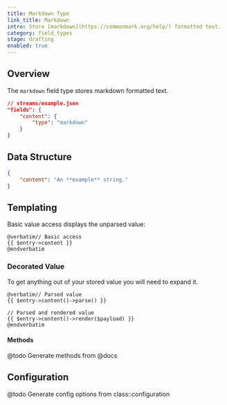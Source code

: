 ```yaml
---
title: Markdown Type
link_title: Markdown
intro: Store [markdown](https://commonmark.org/help/) formatted text.
category: field_types
stage: drafting
enabled: true
---
```


## Overview

The `markdown` field type stores markdown formatted text.

```json
// streams/example.json
"fields": {
    "content": {
        "type": "markdown"
    }
}
```

## Data Structure

```json
{
    "content": "An **example** string."
}
```

## Templating

Basic value access displays the unparsed value:

```blade
@verbatim// Basic access
{{ $entry->content }}
@endverbatim
```

### Decorated Value

To get anything out of your stored value you will need to expand it.

```blade
@verbatim// Parsed value
{{ $entry->content()->parse() }}

// Parsed and rendered value
{{ $entry->content()->render($payload) }}
@endverbatim
```

#### Methods

@todo Generate methods from @docs



## Configuration

@todo Generate config options from class::configuration

